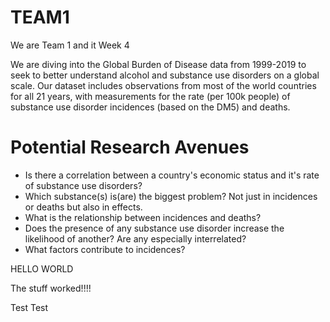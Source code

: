 # TEAM1
We are Team 1 and it Week 4

We are diving into the Global Burden of Disease data from 1999-2019 to seek to better understand alcohol and substance use disorders on a global scale. Our dataset includes observations from most of the world countries for all 21 years, with measurements for the rate (per 100k people) of substance use disorder incidences (based on the DM5) and deaths.

# Potential Research Avenues
+ Is there a correlation between a country's economic status and it's rate of substance use disorders?
+ Which substance(s) is(are) the biggest problem? Not just in incidences or deaths but also in effects.
+ What is the relationship between incidences and deaths?
+ Does the presence of any substance use disorder increase the likelihood of another? Are any especially interrelated? 
+ What factors contribute to incidences?

HELLO WORLD

The stuff worked!!!!

Test Test
